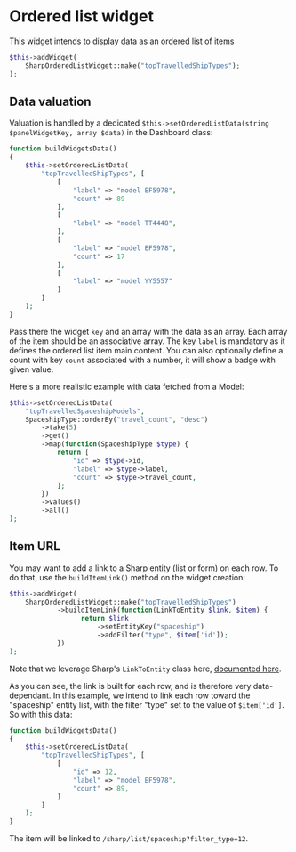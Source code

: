 # Ordered list widget

This widget intends to display data as an ordered list of items

```php
$this->addWidget(
    SharpOrderedListWidget::make("topTravelledShipTypes");
);
```

## Data valuation

Valuation is handled by a dedicated `$this->setOrderedListData(string $panelWidgetKey, array $data)` in the Dashboard class:

```php
function buildWidgetsData()
{
    $this->setOrderedListData(
        "topTravelledShipTypes", [
            [
                "label" => "model EF5978",
                "count" => 89
            ],
            [
                "label" => "model TT4448",
            ],
            [
                "label" => "model EF5978",
                "count" => 17
            ],
            [
                "label" => "model YY5557"
            ]
        ]
    );
}
```

Pass there the widget `key` and an array with the data as an array. Each array of the item should be an associative array. The key `label` is mandatory as it defines the ordered list item main content. 
You can also optionally define a count with key `count` associated with a number, it will show a badge with given value.

Here's a more realistic example with data fetched from a Model:

```php
$this->setOrderedListData(
    "topTravelledSpaceshipModels",
    SpaceshipType::orderBy("travel_count", "desc")
        ->take(5)
        ->get()
        ->map(function(SpaceshipType $type) {
            return [
                "id" => $type->id,
                "label" => $type->label,
                "count" => $type->travel_count,
            ];
        })
        ->values()
        ->all()
);
``` 

## Item URL

You may want to add a link to a Sharp entity (list or form) on each row. To do that, use the `buildItemLink()` method on the widget creation:

```php
$this->addWidget(
    SharpOrderedListWidget::make("topTravelledShipTypes")
            ->buildItemLink(function(LinkToEntity $link, $item) {
                  return $link
                      ->setEntityKey("spaceship")
                      ->addFilter("type", $item['id']);
            })
);
```

Note that we leverage Sharp's `LinkToEntity` class here, [documented here](../link-to-entity.md).

As you can see, the link is built for each row, and is therefore very data-dependant. 
In this example, we intend to link each row toward the "spaceship" entity list, with the filter "type" set to the value of `$item['id']`. So with this data:

```php
function buildWidgetsData()
{
    $this->setOrderedListData(
        "topTravelledShipTypes", [
            [
                "id" => 12,
                "label" => "model EF5978",
                "count" => 89,
            ]
        ]
    );
}
```

The item will be linked to `/sharp/list/spaceship?filter_type=12`. 